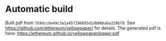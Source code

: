 # Automatic build
Built pdf from `759dccde49c3a1a457196665d1db06baba220bf0`. See https://github.com/ethereum/yellowpaper/ for details.
The generated pdf is here: https://ethereum.github.io/yellowpaper/paper.pdf

